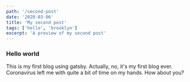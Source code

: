 ```yaml
---
path: '/second-post'
date: '2020-03-06'
title: 'My second post'
tags: ['hello', 'brooklyn']
excerpt: 'A preview of my second post'
---
```


### Hello world
This is my first blog using gatsby. Actually, no, it's my first blog ever. Coronavirus left me with quite a bit of time on my hands. How about you?
